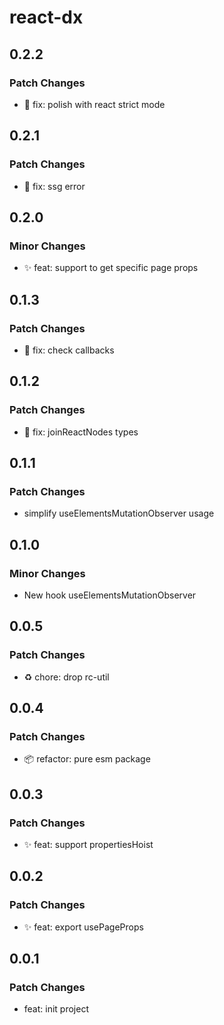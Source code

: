 # react-dx

## 0.2.2

### Patch Changes

- 🐛 fix: polish with react strict mode

## 0.2.1

### Patch Changes

- 🐛 fix: ssg error

## 0.2.0

### Minor Changes

- ✨ feat: support to get specific page props

## 0.1.3

### Patch Changes

- 🐛 fix: check callbacks

## 0.1.2

### Patch Changes

- 🐛 fix: joinReactNodes types

## 0.1.1

### Patch Changes

- simplify useElementsMutationObserver usage

## 0.1.0

### Minor Changes

- New hook useElementsMutationObserver

## 0.0.5

### Patch Changes

- ♻️ chore: drop rc-util

## 0.0.4

### Patch Changes

- 📦 refactor: pure esm package

## 0.0.3

### Patch Changes

- ✨ feat: support propertiesHoist

## 0.0.2

### Patch Changes

- ✨ feat: export usePageProps

## 0.0.1

### Patch Changes

- feat: init project

